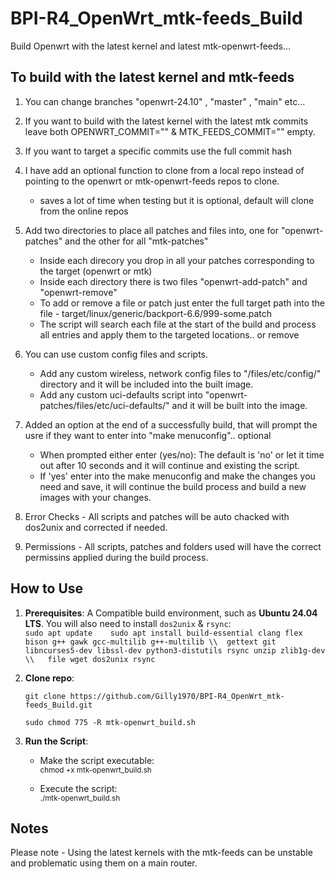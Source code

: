 # BPI-R4_OpenWrt_mtk-feeds_Build

Build Openwrt with the latest kernel and latest mtk-openwrt-feeds... 

## **To build with the latest kernel and mtk-feeds**

1. You can change branches "openwrt-24.10" , "master" , "main" etc...

2. If you want to build with the latest kernel with the latest mtk commits leave both OPENWRT_COMMIT="" & MTK_FEEDS_COMMIT="" empty.

3. If  you want to target a specific commits use the full commit hash 

4. I have add an optional function to clone from a local repo instead of pointing to the openwrt or mtk-openwrt-feeds repos to clone.
     * saves a lot of time when testing but it is optional, default will clone from the online repos

5. Add two directories to place all patches and files into, one for "openwrt-patches" and the other for all "mtk-patches" 
     * Inside each direcory you drop in all your patches corresponding to the target (openwrt or mtk)
	 * Inside each directory there is two files "openwrt-add-patch" and "openwrt-remove"
	 * To add or remove a file or patch just enter the full target path into the file - target/linux/generic/backport-6.6/999-some.patch
	 * The script will search each file at the start of the build and process all entries and apply them to the targeted locations.. or remove
	 
6. You can use custom config files and scripts. 
	 * Add any custom wireless, network config files to "/files/etc/config/" directory and it will be included into the built image.
	 * Add any custom uci-defaults script into "openwrt-patches/files/etc/uci-defaults/" and it will be built into the image.

7. Added an option at the end of a successfully build, that will prompt the usre if they want to enter into "make menuconfig".. optional
     * When prompted either enter (yes/no): The default is 'no' or let it time out after 10 seconds and it will continue and existing the script.
	 * If 'yes' enter into the make menuconfig and make the changes you need and save, it will continue the build process and build a new images with your changes.

8. Error Checks - All scripts and patches will be auto chacked with dos2unix and corrected if needed. 

9. Permissions - All scripts, patches and folders used will have the correct permissins applied during the build process.

## **How to Use**

1. **Prerequisites**: A Compatible build environment, such as **Ubuntu 24.04 LTS**. You will also need to install `dos2unix` & `rsync`:  
   `sudo apt update   
   sudo apt install build-essential clang flex bison g++ gawk gcc-multilib g++-multilib \\ 
   gettext git libncurses5-dev libssl-dev python3-distutils rsync unzip zlib1g-dev \\  
   file wget dos2unix rsync`

2. **Clone repo**:

   `git clone https://github.com/Gilly1970/BPI-R4_OpenWrt_mtk-feeds_Build.git`
   
   `sudo chmod 775 -R mtk-openwrt_build.sh`

3. **Run the Script**:  
   * Make the script executable:  
     <sup>chmod \+x mtk-openwrt_build.sh</sup>
     
   * Execute the script:  
     <sup>./mtk-openwrt_build.sh</sup>

## **Notes**
Please note - Using the latest kernels with the mtk-feeds can be unstable and problematic using them on a main router.


